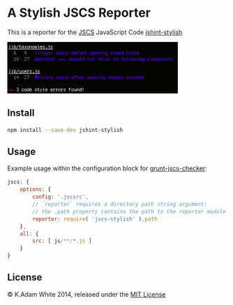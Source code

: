 # A Stylish JSCS Reporter

This is a reporter for the [JSCS]() JavaScript Code  [jshint-stylish](https://github.com/sindresorhus/jshint-stylish)

![JSCS-Stylish reporter output](jscs-stylish-screenshot.png)

## Install

```bash
npm install --save-dev jshint-stylish
```

## Usage

Example usage within the configuration block for [grunt-jscs-checker](https://www.npmjs.org/package/grunt-jscs-checker):
```javascript
jscs: {
    options: {
        config: '.jscsrc',
        // `reporter` requires a directory path string argument:
        // the .path property contains the path to the reporter module
        reporter: require( 'jscs-stylish' ).path
    },
    all: {
        src: [ js/**/*.js ]
    }
}
```

## License

&copy; K.Adam White 2014, released under the [MIT License](http://opensource.org/licenses/MIT)
